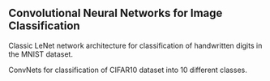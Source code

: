 ## Convolutional Neural Networks for Image Classification

Classic LeNet network architecture for classification of handwritten digits in the MNIST dataset.

ConvNets for classification of CIFAR10 dataset into 10 different classes.
